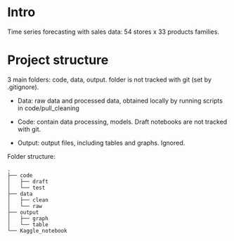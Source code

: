 # Intro

Time series forecasting with sales data: 54 stores x 33 products families.

# Project structure

3 main folders: code, data, output.  folder is not tracked with git (set by .gitignore).

- Data: raw data and processed data, obtained locally by running scripts in code/pull_cleaning

- Code: contain data processing, models. Draft notebooks are not tracked with git.

- Output: output files, including tables and graphs. Ignored.

Folder structure:

```
.
├── code
│   ├── draft
│   └── test
├── data
│   ├── clean
│   └── raw
├── output
│   ├── graph
│   └── table
└── Kaggle_notebook
```
